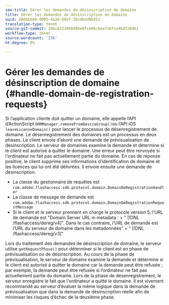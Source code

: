 ```yaml
---
seo-title: Gérer les demandes de désinscription de domaine
title: Gérer les demandes de désinscription de domaine
uuid: 80dbbb60-9005-4a3d-86bf-26cdbed86452
translation-type: tm+mt
source-git-commit: 29bc8323460d9be0fce66cbea7c6fce46df20d61
workflow-type: tm+mt
source-wordcount: '256'
ht-degree: 0%

---
```



# Gérer les demandes de désinscription de domaine {#handle-domain-de-registration-requests}

Si l’application cliente doit quitter un domaine, elle appelle l’API d’ActionScript `DRMManager.removeFromDeviceGroup()`ou l’API iOS `leaveLicenseDomain()` pour lancer le processus de désenregistrement de domaine. Le désenregistrement des domaines est un processus en deux phases. Le client envoie d’abord une demande de prévisualisation de désinscription. Le serveur de domaines examine la demande et détermine si le client est autorisé à quitter le domaine. Une erreur peut être renvoyée si l&#39;ordinateur ne fait pas actuellement partie du domaine. En cas de réponse positive, le client supprime ses informations d’identification de domaine et les licences qui lui ont été délivrées. Il envoie ensuite une demande de désinscription.

* La classe du gestionnaire de requêtes est `com.adobe.flashaccess.sdk.protocol.domain.DomainDeRegistrationHandler`
* La classe de message de demande est `com.adobe.flashaccess.sdk.protocol.domain.DomainDeRegistrationRequestMessage`
* Si le client et le serveur prennent en charge le protocole version 5, l’URL de demande est &quot;Domain Server URL in metadata : + &quot; [!DNL /flashaccess/dereg/v4]&quot;. Dans le cas contraire, l’URL de demande est l’URL du serveur de domaine dans les métadonnées&quot; + &quot; [!DNL /flashaccess/dereg/v3]&quot;

Lors du traitement des demandes de désinscription de domaine, le serveur utilise `getRequestPhase()` pour déterminer si le client est en phase de prévisualisation ou de désinscription. Au cours de la phase de prévisualisation, le serveur de domaine examine la demande et détermine si le client est autorisé à quitter le domaine car la demande peut être refusée ; par exemple, la demande peut être refusée si l’ordinateur ne fait pas actuellement partie du domaine. Lors de la phase de désenregistrement, le serveur enregistre le fait que l&#39;ordinateur a quitté le domaine. Il est vivement recommandé au serveur d’évaluer la même logique dans la demande de prévisualisation que dans la demande de désinscription réelle afin de minimiser les risques d’échec de la deuxième phase.
